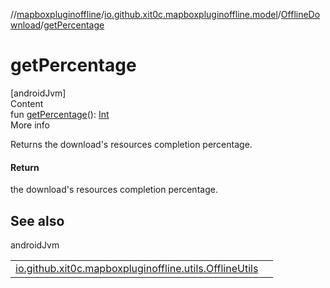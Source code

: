 //[mapboxpluginoffline](../../../index.md)/[io.github.xit0c.mapboxpluginoffline.model](../index.md)/[OfflineDownload](index.md)/[getPercentage](get-percentage.md)



# getPercentage  
[androidJvm]  
Content  
fun [getPercentage](get-percentage.md)(): [Int](https://kotlinlang.org/api/latest/jvm/stdlib/kotlin/-int/index.html)  
More info  


Returns the download's resources completion percentage.



#### Return  


the download's resources completion percentage.



## See also  
  
androidJvm  
  
| | |
|---|---|
| <a name="io.github.xit0c.mapboxpluginoffline.model/OfflineDownload/getPercentage/#/PointingToDeclaration/"></a>[io.github.xit0c.mapboxpluginoffline.utils.OfflineUtils](../../io.github.xit0c.mapboxpluginoffline.utils/-offline-utils/get-completion-percentage.md)| <a name="io.github.xit0c.mapboxpluginoffline.model/OfflineDownload/getPercentage/#/PointingToDeclaration/"></a>|
  
  



